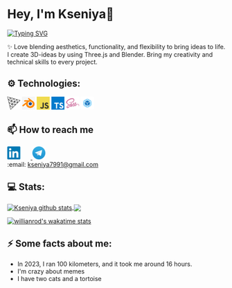 # Hey, I'm Kseniya👋

[![Typing SVG](https://readme-typing-svg.demolab.com?font=Fira+Code&weight=600&size=23&pause=10000&color=2C89F7&repeat=false&random=false&width=500&lines=I'm+Creative+Frontend+Developer)](https://git.io/typing-svg)

:sparkles: Love blending aesthetics, functionality, and flexibility to bring ideas to life. I create 3D-ideas by using Three.js and Blender. Bring my creativity and technical skills to every project. 

## ⚙ Technologies:  
<code><img height="30" src="threedotjs-color.svg"></code>
<code><img height="30" src="blender.png"></code>
<code><img height="30" src="https://raw.githubusercontent.com/github/explore/80688e429a7d4ef2fca1e82350fe8e3517d3494d/topics/javascript/javascript.png"></code>
<code><img height="30" src="https://raw.githubusercontent.com/github/explore/80688e429a7d4ef2fca1e82350fe8e3517d3494d/topics/typescript/typescript.png"></code>
<code><img height="30" src="https://raw.githubusercontent.com/github/explore/80688e429a7d4ef2fca1e82350fe8e3517d3494d/topics/sass/sass.png"></code>
<code><img height="30" src="https://raw.githubusercontent.com/github/explore/80688e429a7d4ef2fca1e82350fe8e3517d3494d/topics/webpack/webpack.png"></code>

## :mailbox: How to reach me
<a href="https://www.linkedin.com/in/kseniya-s-907594201/" target="_blank">
<img src="linkedin.png" with="30" height="30" alt="linkedin" style="margin-right: 20px;" />
</a>
<a href="https://t.me/shrekonly" target="_blank">
<img src="telegram.webp" with="30" height="30" alt="telegram" />
</a>
<br/>
:email: <a href="mailto:kseniya7991@gmail.com" target="_blank">
kseniya7991@gmail.com
</a>

## :computer: Stats:  

<a href="https://github.com/anuraghazra/github-readme-stats">
  <img align="center" src="https://github-readme-stats.vercel.app/api?username=kseniya7991&show_icons=true&theme=cobalt" alt="Kseniya github stats"/>
</a>
<a href="https://github.com/anuraghazra/github-readme-stats">
  <img align="center" src="https://github-readme-stats.vercel.app/api/top-langs/?username=kseniya7991&layout=compact&theme=cobalt" />
</a>

[![willianrod's wakatime stats](https://github-readme-stats.vercel.app/api/wakatime?username=kseniya7991&theme=cobalt)](https://github.com/anuraghazra/github-readme-stats)

## :zap: Some facts about me:  
- In 2023, I ran 100 kilometers, and it took me around 16 hours.
- I'm crazy about memes
- I have two cats and a tortoise


